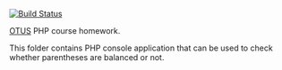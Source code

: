 [![Build Status](https://travis-ci.org/chupacabra007/otus-php-parenthesis-pkg.svg?branch=master)](https://travis-ci.org/chupacabra007/otus-php-parenthesis-pkg)

[OTUS](http://otus.ru) PHP course homework.

This folder contains PHP console application that can be used to check whether parentheses are balanced or not.